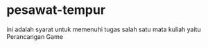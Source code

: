 # pesawat-tempur
ini adalah syarat untuk memenuhi tugas salah satu mata kuliah yaitu Perancangan Game
